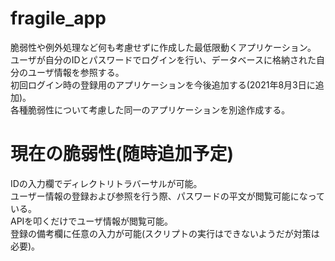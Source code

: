# fragile_app
脆弱性や例外処理など何も考慮せずに作成した最低限動くアプリケーション。  
ユーザが自分のIDとパスワードでログインを行い、データベースに格納された自分のユーザ情報を参照する。  
初回ログイン時の登録用のアプリケーションを今後追加する(2021年8月3日に追加)。  
各種脆弱性について考慮した同一のアプリケーションを別途作成する。

# 現在の脆弱性(随時追加予定)
IDの入力欄でディレクトリトラバーサルが可能。  
ユーザー情報の登録および参照を行う際、パスワードの平文が閲覧可能になっている。  
APIを叩くだけでユーザ情報が閲覧可能。  
登録の備考欄に任意の入力が可能(スクリプトの実行はできないようだが対策は必要)。  


